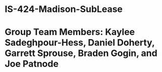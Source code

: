 # IS-424-Madison-SubLease
# Group Team Members: Kaylee Sadeghpour-Hess, Daniel Doherty, Garrett Sprouse, Braden Gogin, and Joe Patnode